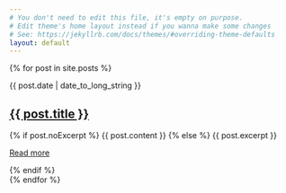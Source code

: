 ```yaml
---
# You don't need to edit this file, it's empty on purpose.
# Edit theme's home layout instead if you wanna make some changes
# See: https://jekyllrb.com/docs/themes/#overriding-theme-defaults
layout: default
---
```


{% for post in site.posts %}<div class="post">
  <p class="day-date">{{ post.date | date_to_long_string }}</p>
  <h2 class="post-title"><a href="{{ site.url }}{{ post.url }}">{{ post.title }}</a></h2>
  <div class="post-content" lang="fr">
    {% if post.noExcerpt %}
      {{ post.content }}
    {% else %}
      {{ post.excerpt }}
      <p><a href="{{ site.url }}{{ post.url }}" title="Read {{ post.url }}">Read more</a></p>
    {% endif %}
  </div>
</div>{% endfor %}
